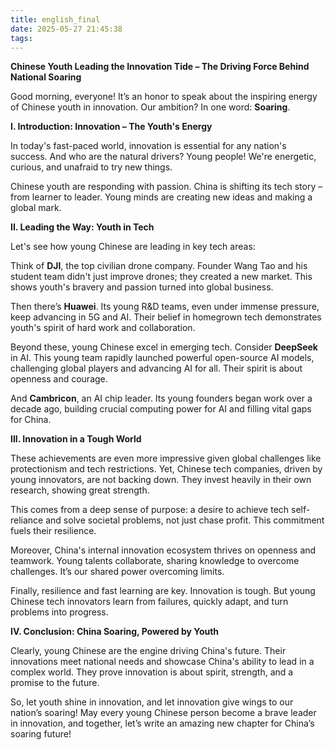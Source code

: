 ```yaml
---
title: english_final
date: 2025-05-27 21:45:38
tags:
---
```


**Chinese Youth Leading the Innovation Tide – The Driving Force Behind National Soaring**

Good morning, everyone! It’s an honor to speak about the inspiring energy of Chinese youth in innovation. Our ambition? In one word: **Soaring**.

**I. Introduction: Innovation – The Youth's Energy**

In today's fast-paced world, innovation is essential for any nation's success. And who are the natural drivers? Young people! We're energetic, curious, and unafraid to try new things.

Chinese youth are responding with passion. China is shifting its tech story – from learner to leader. Young minds are creating new ideas and making a global mark.

**II. Leading the Way: Youth in Tech**

Let's see how young Chinese are leading in key tech areas:

Think of **DJI**, the top civilian drone company. Founder Wang Tao and his student team didn't just improve drones; they created a new market. This shows youth's bravery and passion turned into global business.

Then there’s **Huawei**. Its young R&D teams, even under immense pressure, keep advancing in 5G and AI. Their belief in homegrown tech demonstrates youth's spirit of hard work and collaboration.

Beyond these, young Chinese excel in emerging tech. Consider **DeepSeek** in AI. This young team rapidly launched powerful open-source AI models, challenging global players and advancing AI for all. Their spirit is about openness and courage.

And **Cambricon**, an AI chip leader. Its young founders began work over a decade ago, building crucial computing power for AI and filling vital gaps for China.

**III. Innovation in a Tough World**

These achievements are even more impressive given global challenges like protectionism and tech restrictions. Yet, Chinese tech companies, driven by young innovators, are not backing down. They invest heavily in their own research, showing great strength.

This comes from a deep sense of purpose: a desire to achieve tech self-reliance and solve societal problems, not just chase profit. This commitment fuels their resilience.

Moreover, China's internal innovation ecosystem thrives on openness and teamwork. Young talents collaborate, sharing knowledge to overcome challenges. It’s our shared power overcoming limits.

Finally, resilience and fast learning are key. Innovation is tough. But young Chinese tech innovators learn from failures, quickly adapt, and turn problems into progress.

**IV. Conclusion: China Soaring, Powered by Youth**

Clearly, young Chinese are the engine driving China's future. Their innovations meet national needs and showcase China's ability to lead in a complex world. They prove innovation is about spirit, strength, and a promise to the future.

So, let youth shine in innovation, and let innovation give wings to our nation’s soaring! May every young Chinese person become a brave leader in innovation, and together, let’s write an amazing new chapter for China’s soaring future!
